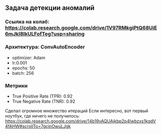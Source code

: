 ## Задача детекции аномалий

### Ссылка на колаб: https://colab.research.google.com/drive/1V97RMkgiPtQ68UiE6mJkI8IkULFofTeg?usp=sharing

### Архитектура: ConvAutoEncoder
- optimizer: Adam
- lr:0.001
- epochs: 50
- batch: 256

### Метрики 
- True Positive Rate (TPR): 0.92
- True Negative Rate (TNR): 0.92


Сделал огромное множество итераций
Если интересно, вот первый ноутбук, где ничего не получилось: https://colab.research.google.com/drive/14b19vAQUAjkbp2p4Iwbzxs1kgdV4fAHW#scrollTo=7gcjnOwuLJgk
